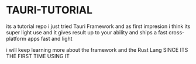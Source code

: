 # TAURI-TUTORIAL
its a tutorial repo i just tried Tauri Framework 
and as first impresion i think its super light use and it gives result up to your ability and ships a fast 
cross-platform apps fast and light 

i will keep learning more about the framework and the Rust Lang SINCE ITS THE FIRST TIME USING IT
